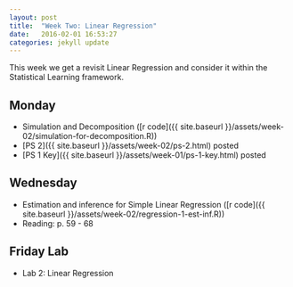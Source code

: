 ```yaml
---
layout: post
title:  "Week Two: Linear Regression"
date:   2016-02-01 16:53:27
categories: jekyll update
---
```


This week we get a revisit Linear Regression and consider it within
the Statistical Learning framework.

## Monday
- Simulation and Decomposition ([r code]({{ site.baseurl }}/assets/week-02/simulation-for-decomposition.R))
- [PS 2]({{ site.baseurl }}/assets/week-02/ps-2.html) posted
- [PS 1 Key]({{ site.baseurl }}/assets/week-01/ps-1-key.html) posted

## Wednesday
- Estimation and inference for Simple Linear Regression ([r code]({{ site.baseurl }}/assets/week-02/regression-1-est-inf.R))
- Reading: p. 59 - 68

## Friday Lab
- Lab 2: Linear Regression


